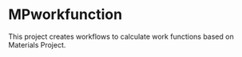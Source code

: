 # MPworkfunction
This project creates workflows to calculate work functions based on Materials Project.
